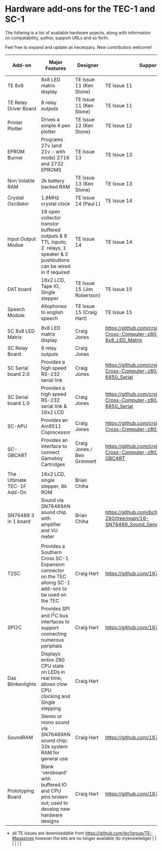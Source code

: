 # Hardware add-ons for the TEC-1 and SC-1

The follwing is a list of available hardware pojects, along with information on compatability, author, support URLs and so forth.

Feel free to expand and update as necessary. New contributors welcome!


| Add-on                     | Major Features                                                                                                               | Designer                    | Support URL                                                                         | Release date | TEC-1(A to D)       | TEC-1F              | SC-1 | IO Ports                           | Memory Ranges           |
| -------------------------- | ---------------------------------------------------------------------------------------------------------------------------- | --------------------------- | ----------------------------------------------------------------------------------- | ------------ | ------------------- | ------------------- | ---- | ---------------------------------- | ----------------------- |
| TE 8x8                     | 8x8 LED matrix display                                                                                                       | TE Issue 11 (Ken Stone)     | TE Issue 11                                                                         | 1983-84      | Y                   | Y                   | Y    | 03h,04h or any 2 ports             | N/A                     |
| TE Relay Driver Board      | 8 relay outputs                                                                                                              | TE Issue 11 (Ken Stone)     | TE Issue 11                                                                         | 1983-84      | Y                   | Y                   | N    | any IO port                        | N/A                     |
| Printer Plotter            | Drives a simple 4 pen plotter                                                                                                | TE Issue 12 (Ken Stone)     | TE Issue 12                                                                         | 1894         | Y                   | N                   | N    | 06h                                | 2k at 1800h-1FFFh       |
| EPROM Burner               | Programs 27v (and 21v - with mods) 2716 and 2732 EPROMS                                                                      | TE Issue 13                 | TE Issue 13                                                                         | 1985         | Y                   | N                   | N    | N/A                                | 2k at 1000h-17FFh       |
| Non Volatile RAM           | 2k battery backed RAM                                                                                                        | TE Issue 13 (Ken Stone)     | TE Issue 13                                                                         | 1985         | Y                   | N                   | N    | N/A                                | 2k at 1000h-17FFh       |
| Crystal Oscillator         | 1.8MHz crystal clock                                                                                                         | TE Issue 14 (Paul L)        | TE Issue 14                                                                         | 1986         | Y                   | N                   | N    | N/A                                | N/A                     |
| Input Output Modue         | 16 open collector transtor buffered outputs & 8 TTL inputs; 2  relays, 1 speaker & 2 pushbuttons can be wired in if required | TE Issue 14                 | TE Issue 14                                                                         | 1986         | Y                   | N                   | N    | 03h,04h,05h or any 3 ports         | N/A                     |
| DAT board                  | 16x2 LCD, Tape IO, Single stepper                                                                                            | TE Issue 15 (Jim Robertson) | TE Issue 15                                                                         | 1989         | Y                   | ?                   | N    | 03h,04h                            | N/A                     |
| Speech Module              | Allophones to english speech                                                                                                 | TE Issue 15 (Craig Hart)    | TE Issue 15                                                                         | 1988         | Y                   | Y                   | N    | any IO port                        | N/A                     |
|                            |                                                                                                                              |                             |                                                                                     |              |                     |                     |      |                                    |                         |
| SC 8x8 LED Matrix          | 8x8 LED matrix display                                                                                                       | Craig Jones                 | https://github.com/crsjones/Southern-Cross-Computer-z80/tree/main/SC-8x8_LED_Matrix | 1992         | N                   | N                   | Y    | 80h-81h OR 82h-83h                 | N/A                     |
| SC Relay Board             | 8 relay outputs                                                                                                              | Craig Jones                 |                                                                                     | 1992         | N                   | N                   | Y    | 81h                                | N/A                     |
| SC Serial board 2.0        | Provides a high speed RS-232 serial link                                                                                     | Craig Jones                 | https://github.com/crsjones/Southern-Cross-Computer-z80/tree/main/SC-6850_Serial    | 2021         | N                   | N                   | Y    | 80h-81h                            | N/A                     |
| SC Serial board 1.0        | Provides a high speed RS-232 serial link & 16x2 LCD                                                                          | Craig Jones                 | https://github.com/crsjones/Southern-Cross-Computer-z80/tree/main/SC-6850_Serial    | 2021         | N                   | N                   | Y    | 80h-81h,82h-83h                    | N/A                     |
| SC-APU                     | Provides an Am9511 Coprocessor                                                                                               | Craig Jones                 | https://github.com/crsjones/Southern-Cross-Computer-z80/tree/main/SC-APU            | 2021         | N                   | N                   | Y    | ?                                  | ?                       |
| SC-GBCART                  | Provides an interface to connect Gameboy Cartridges                                                                          | Craig Jones / Ben Grimmett  | https://github.com/crsjones/Southern-Cross-Computer-z80/tree/main/SC-GBCART         | 2021         | N                   | N                   | Y    | N/A                                | 0000h-7FFFh,A000h-BFFFh |
|                            |                                                                                                                              |                             |                                                                                     |              |                     |                     |      |                                    |                         |
| The Utlimate TEC-1F Add-On | 16x2 LCD, single stepper, 8k ROM                                                                                             | Brian Chiha                 |                                                                                     | 2022         | N                   | Y                   | N    | ?                                  | ?                       |
| SN76489 3 in 1 board       | Sound via SN76489AN sound chip with amplifier and VU meter                                                                   | Brian Chiha                 | https://github.com/bchiha/Ready-Z80/tree/main/16-SN76489_Sound_Generator            | 2022         | Y                   | Y                   | Y    | any IO port                        | N/A                     |
|                            |                                                                                                                              |                             |                                                                                     |              |                     |                     |      |                                    |                         |
| T2SC                       | Provides a Southern Cross SC-1 Expansion connector on the TEC alloing SC-1 add-ons to be used on the TEC                     | Craig Hart                  | https://github.com/1971Merlin/T2SC                                                  | 2022         | Y                   | Y                   | N/A  | N/A                                | N/A                     |
| SPI2C                      | Provides SPI and I<sup>2</sup>C bus interfaces to support connecting numerous periphals                                      | Craig Hart                  | https://github.com/1971Merlin/SPI2C                                                 | 2022         | Y (with T2SC board) | Y (with T2SC board) | Y    | any two ports                      | N/A                     |
| Das Blinkenlights          | Displays entire Z80 CPU state on LEDs in real time, allows clow CPU clocking and Single stepping                             | Craig Hart                  |                                                                                     | 2022         | Y (with T2SC board) | Y (with T2SC board) | Y    | N/A                                | N/A                     |
| SoundRAM                   | Stereo or mono sound via SN76489AN sound chip; 32k system RAM for general use                                                | Craig Hart                  | https://github.com/1971Merlin/SoundRAM                                              | 2023         | Y (with T2SC board) | Y (with T2SC board) | Y    | any two ports in the range 40h-7Fh | 32k at 8000h-FFFFh      |
| Prototyping Board          | Blank 'veroboard' with buffered IO and CPU pins broken out; used to develop new hardware designs                             | Craig Hart                  | https://github.com/1971Merlin/ProtoBoard                                            | 2023         | Y (with T2SC board) | Y (with T2SC board) | Y    | N/A                                | N/A                     |

* all TE issues are downloadable from https://github.com/tec1group/TE-Magazines however the kits are no longer available (to myknowledge) |                                                                                                                              |                             |                                                                                     |              |                     |
